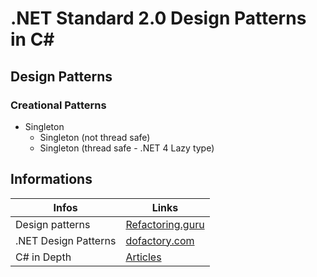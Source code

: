 # .NET Standard 2.0 Design Patterns in C#

## Design Patterns

### Creational Patterns
* Singleton
  * Singleton (not thread safe)
  * Singleton (thread safe - .NET 4 Lazy<T> type)

## Informations
Infos | Links
--- | --- 
Design patterns | [Refactoring.guru](https://refactoring.guru/design-patterns/csharp)
.NET Design Patterns | [dofactory.com](https://www.dofactory.com/net/design-patterns)
C# in Depth | [Articles](https://csharpindepth.com/Articles) 
